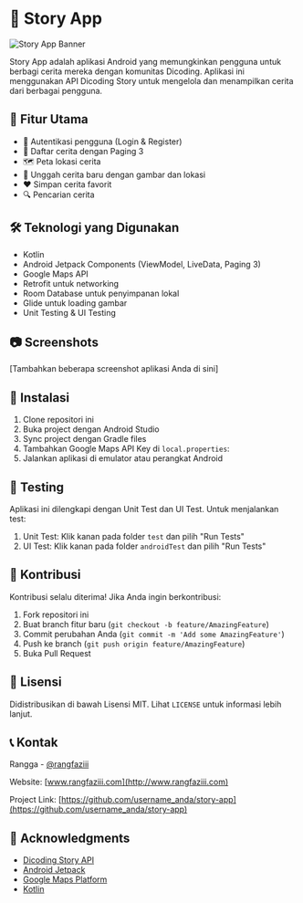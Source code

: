 # 📱 Story App

![Story App Banner](link_ke_banner_anda.png)

Story App adalah aplikasi Android yang memungkinkan pengguna untuk berbagi cerita mereka dengan komunitas Dicoding. Aplikasi ini menggunakan API Dicoding Story untuk mengelola dan menampilkan cerita dari berbagai pengguna.

## 🌟 Fitur Utama

- 🔐 Autentikasi pengguna (Login & Register)
- 📖 Daftar cerita dengan Paging 3
- 🗺️ Peta lokasi cerita
- 📸 Unggah cerita baru dengan gambar dan lokasi
- ❤️ Simpan cerita favorit
- 🔍 Pencarian cerita

## 🛠️ Teknologi yang Digunakan

- Kotlin
- Android Jetpack Components (ViewModel, LiveData, Paging 3)
- Google Maps API
- Retrofit untuk networking
- Room Database untuk penyimpanan lokal
- Glide untuk loading gambar
- Unit Testing & UI Testing

## 📷 Screenshots

[Tambahkan beberapa screenshot aplikasi Anda di sini]

## 🚀 Instalasi

1. Clone repositori ini
2. Buka project dengan Android Studio
3. Sync project dengan Gradle files
4. Tambahkan Google Maps API Key di `local.properties`:
5. Jalankan aplikasi di emulator atau perangkat Android

## 🧪 Testing

Aplikasi ini dilengkapi dengan Unit Test dan UI Test. Untuk menjalankan test:

1. Unit Test: Klik kanan pada folder `test` dan pilih "Run Tests"
2. UI Test: Klik kanan pada folder `androidTest` dan pilih "Run Tests"

## 🤝 Kontribusi

Kontribusi selalu diterima! Jika Anda ingin berkontribusi:

1. Fork repositori ini
2. Buat branch fitur baru (`git checkout -b feature/AmazingFeature`)
3. Commit perubahan Anda (`git commit -m 'Add some AmazingFeature'`)
4. Push ke branch (`git push origin feature/AmazingFeature`)
5. Buka Pull Request

## 📄 Lisensi

Didistribusikan di bawah Lisensi MIT. Lihat `LICENSE` untuk informasi lebih lanjut.

## 📞 Kontak

Rangga - [@rangfaziii](https://www.linkedin.com/in/rangfaziii/)

Website: [www.rangfaziii.com](http://www.rangfaziii.com)

Project Link: [https://github.com/username_anda/story-app](https://github.com/username_anda/story-app)

## 🙏 Acknowledgments

- [Dicoding Story API](https://story-api.dicoding.dev/v1/)
- [Android Jetpack](https://developer.android.com/jetpack)
- [Google Maps Platform](https://developers.google.com/maps/documentation/android-sdk/overview)
- [Kotlin](https://kotlinlang.org/)
